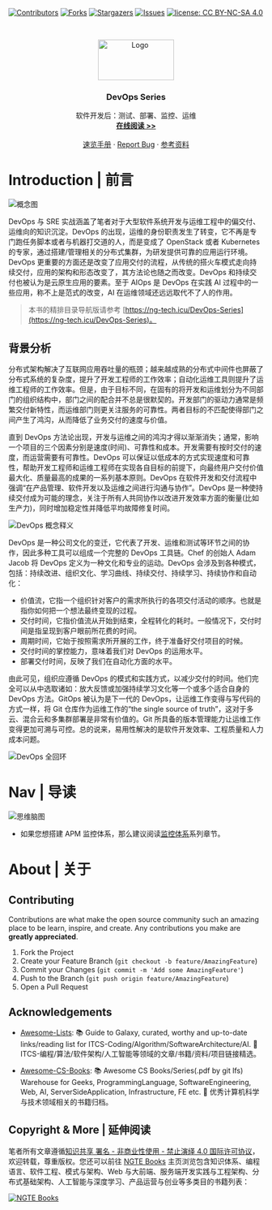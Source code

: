 [![Contributors][contributors-shield]][contributors-url]
[![Forks][forks-shield]][forks-url]
[![Stargazers][stars-shield]][stars-url]
[![Issues][issues-shield]][issues-url]
[![license: CC BY-NC-SA 4.0](https://img.shields.io/badge/license-CC%20BY--NC--SA%204.0-lightgrey.svg)][license-url]

<!-- PROJECT LOGO -->
<br />
<p align="center">
  <a href="https://github.com/wx-chevalier/DevOps-Series">
    <img src="https://s2.ax1x.com/2020/01/23/1V2lA1.png" alt="Logo" width="150" height="80">
  </a>

  <h3 align="center">DevOps Series</h3>

  <p align="center">
    软件开发后：测试、部署、监控、运维
    <br />
    <a href="https://github.com/wx-chevalier/DevOps-Series"><strong>在线阅读 >> </strong></a>
    <br />
    <br />
    <a href="https://github.com/wx-chevalier/DevOps-Series">速览手册</a>
    ·
    <a href="https://github.com/wx-chevalier/DevOps-Series/issues">Report Bug</a>
    ·
    <a href="https://github.com/wx-chevalier/DevOps-Series/issues">参考资料</a>
  </p>
</p>

<!-- ABOUT THE PROJECT -->

# Introduction | 前言

![概念图](https://i.postimg.cc/G3QHZcky/image.png)

DevOps 与 SRE 实战涵盖了笔者对于大型软件系统开发与运维工程中的偏交付、运维向的知识沉淀。DevOps 的出现，运维的身份职责发生了转变，它不再是专门跑任务脚本或者与机器打交道的人，而是变成了 OpenStack 或者 Kubernetes 的专家，通过搭建/管理相关的分布式集群，为研发提供可靠的应用运行环境。DevOps 更重要的方面还是改变了应用交付的流程，从传统的搭火车模式走向持续交付，应用的架构和形态改变了，其方法论也随之而改变。DevOps 和持续交付也被认为是云原生应用的要素。至于 AIOps 是 DevOps 在实践 AI 过程中的一些应用，称不上是范式的改变，AI 在运维领域还远远取代不了人的作用。

> 本书的精排目录导航版请参考 [https://ng-tech.icu/DevOps-Series](https://ng-tech.icu/DevOps-Series)。

## 背景分析

分布式架构解决了互联网应用吞吐量的瓶颈；越来越成熟的分布式中间件也屏蔽了分布式系统的复杂度，提升了开发工程师的工作效率；自动化运维工具则提升了运维工程师的工作效率。但是，由于目标不同，在固有的将开发和运维划分为不同部门的组织结构中，部门之间的配合并不总是很默契的。开发部门的驱动力通常是频繁交付新特性，而运维部门则更关注服务的可靠性。两者目标的不匹配使得部门之间产生了鸿沟，从而降低了业务交付的速度与价值。

直到 DevOps 方法论出现，开发与运维之间的鸿沟才得以渐渐消失；通常，影响一个项目的三个因素分别是速度(时间)、可靠性和成本。开发需要有按时交付的速度，而运营需要有可靠性。DevOps 可以保证以低成本的方式实现速度和可靠性，帮助开发工程师和运维工程师在实现各自目标的前提下，向最终用户交付价值最大化、质量最高的成果的一系列基本原则。DevOps 在软件开发和交付流程中强调“在产品管理、软件开发以及运维之间进行沟通与协作”。DevOps 是一种使持续交付成为可能的理念，关注于所有人共同协作以改进开发效率方面的衡量(比如生产力)，同时增加稳定性并降低平均故障修复时间。

![DevOps 概念释义](https://s3.ax1x.com/2020/12/22/rrBKh9.png)

DevOps 是一种公司文化的变迁，它代表了开发、运维和测试等环节之间的协作，因此多种工具可以组成一个完整的 DevOps 工具链。Chef 的创始人 Adam Jacob 将 DevOps 定义为一种文化和专业的运动。DevOps 会涉及到各种模式，包括：持续改进、组织文化、学习曲线、持续交付、持续学习、持续协作和自动化：

- 价值流，它指一个组织针对客户的需求所执行的各项交付活动的顺序。也就是指你如何把一个想法最终变现的过程。
- 交付时间，它指价值流从开始到结束，全程转化的耗时。一般情况下，交付时间是指呈现到客户眼前所花费的时间。
- 周期时间，它始于按照需求所开展的工作，终于准备好交付项目的时候。
- 交付时间的掌控能力，意味着我们对 DevOps 的运用水平。
- 部署交付时间，反映了我们在自动化方面的水平。

由此可见，组织应遵循 DevOps 的模式和实践方式，以减少交付的时间。他们完全可以从中选取诸如：放大反馈或加强持续学习文化等一个或多个适合自身的 DevOps 方法。GitOps 被认为是下一代的 DevOps，让运维工作变得与写代码的方式一样，将 Git 仓库作为运维工作的“the single source of truth”，这对于多云、混合云和多集群部署是非常有价值的。Git 所具备的版本管理能力让运维工作变得更加可溯与可控。总的说来，易用性解决的是软件开发效率、工程质量和人力成本问题。

![DevOps 全回环](https://s3.ax1x.com/2020/12/22/rrB2NQ.png)

# Nav | 导读

![思维脑图](https://i.postimg.cc/52VkSTkK/DevOPS.png)

- 如果您想搭建 APM 监控体系，那么建议阅读[监控体系](./监控体系)系列章节。

# About | 关于

<!-- CONTRIBUTING -->

## Contributing

Contributions are what make the open source community such an amazing place to be learn, inspire, and create. Any contributions you make are **greatly appreciated**.

1. Fork the Project
2. Create your Feature Branch (`git checkout -b feature/AmazingFeature`)
3. Commit your Changes (`git commit -m 'Add some AmazingFeature'`)
4. Push to the Branch (`git push origin feature/AmazingFeature`)
5. Open a Pull Request

<!-- ACKNOWLEDGEMENTS -->

## Acknowledgements

- [Awesome-Lists](https://github.com/wx-chevalier/Awesome-Lists): 📚 Guide to Galaxy, curated, worthy and up-to-date links/reading list for ITCS-Coding/Algorithm/SoftwareArchitecture/AI. 💫 ITCS-编程/算法/软件架构/人工智能等领域的文章/书籍/资料/项目链接精选。

- [Awesome-CS-Books](https://github.com/wx-chevalier/Awesome-CS-Books): :books: Awesome CS Books/Series(.pdf by git lfs) Warehouse for Geeks, ProgrammingLanguage, SoftwareEngineering, Web, AI, ServerSideApplication, Infrastructure, FE etc. :dizzy: 优秀计算机科学与技术领域相关的书籍归档。

## Copyright & More | 延伸阅读

笔者所有文章遵循[知识共享 署名 - 非商业性使用 - 禁止演绎 4.0 国际许可协议](https://creativecommons.org/licenses/by-nc-nd/4.0/deed.zh)，欢迎转载，尊重版权。您还可以前往 [NGTE Books](https://ng-tech.icu/books/) 主页浏览包含知识体系、编程语言、软件工程、模式与架构、Web 与大前端、服务端开发实践与工程架构、分布式基础架构、人工智能与深度学习、产品运营与创业等多类目的书籍列表：

[![NGTE Books](https://s2.ax1x.com/2020/01/18/19uXtI.png)](https://ng-tech.icu/books/)

<!-- MARKDOWN LINKS & IMAGES -->
<!-- https://www.markdownguide.org/basic-syntax/#reference-style-links -->

[contributors-shield]: https://img.shields.io/github/contributors/wx-chevalier/DevOps-Series.svg?style=flat-square
[contributors-url]: https://github.com/wx-chevalier/DevOps-Series/graphs/contributors
[forks-shield]: https://img.shields.io/github/forks/wx-chevalier/DevOps-Series.svg?style=flat-square
[forks-url]: https://github.com/wx-chevalier/DevOps-Series/network/members
[stars-shield]: https://img.shields.io/github/stars/wx-chevalier/DevOps-Series.svg?style=flat-square
[stars-url]: https://github.com/wx-chevalier/DevOps-Series/stargazers
[issues-shield]: https://img.shields.io/github/issues/wx-chevalier/DevOps-Series.svg?style=flat-square
[issues-url]: https://github.com/wx-chevalier/DevOps-Series/issues
[license-shield]: https://img.shields.io/github/license/wx-chevalier/DevOps-Series.svg?style=flat-square
[license-url]: https://github.com/wx-chevalier/DevOps-Series/blob/master/LICENSE.txt

